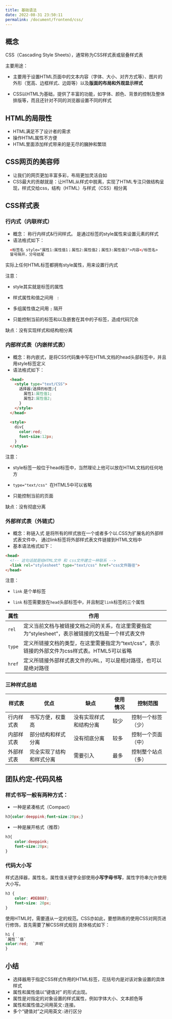```yaml
---
title: 基础语法
date: 2022-08-31 23:50:11
permalink: /document/frontend/css/
---
```


## 概念

 CSS（Cascading Style Sheets），通常称为CSS样式表或层叠样式表

主要用途： 

- 主要用于设置HTML页面中的文本内容（字体、大小、对齐方式等）、图片的外形（宽高、边框样式、边距等）以及**版面的布局和外观显示样式**

- CSS以HTML为基础，提供了丰富的功能，如字体、颜色、背景的控制及整体排版等，而且还针对不同的浏览器设置不同的样式

## HTML的局限性

- HTML满足不了设计者的需求
- 操作HTML属性不方便
- HTML里面添加样式带来的是无尽的臃肿和繁琐

## CSS网页的美容师

- 让我们的网页更加丰富多彩，布局更加灵活自如
- CSS最大的贡献就是：让HTML从样式中脱离，实现了HTML专注只做结构呈现，样式交给css，结构（HTML）与样式（CSS）相分离

## CSS样式表

### 行内式（内联样式）

- 概念： 称行内样式&行间样式。 是通过标签的style属性来设置元素的样式
- 语法格式如下：

```html
  <标签名 style="属性1:属性值1；属性2:属性值2；属性3:属性值3">内容</标签名>
  冒号隔开，分号结尾
```

实际上任何HTML标签都拥有style属性，用来设置行内式

注意：

- style其实就是标签的属性

- 样式属性和值之间用 ` :`

- 多组属性值之间用 `;` 隔开

- 只能控制当前的标签和以及嵌套在其中的子标签，造成代码冗余

缺点：没有实现样式和结构相分离

### 内部样式表（内嵌样式表）

- 概念：称内嵌式，是将CSS代码集中写在HTML文档的head头部标签中，并且用style标签定义
- 语法格式如下：

```html
  <head>
    <style type="text/CSS">
      选择器(选择的标签){
      	属性1:属性值1;
      	属性2:属性值2;
      }
    </style>
  </head>
  
  <style>
    div{
      color:red;
      font-size:12px;
    }
  </style>
```

注意： 

- style标签一般位于head标签中，当然理论上他可以放在HTML文档的任何地方

- `type="text/css" `在HTML5中可以省略

- 只能控制当前的页面

缺点：没有彻底分离

### 外部样式表（外链式）

- 概念：称链入式 是将所有的样式放在一个或者多个以.CSS为扩展名的外部样式表文件中， 通过link标签将外部样式表文件链接到HTML文档中
- 基本语法格式如下：

```html
<head>
  <!-- 这句话就是给HTML文件 和 css文件建立一种联系 -->
  <link rel="stylesheet" type="text/css" href="css文件路径">
</head>
```

注意： 

- `link` 是个单标签

- `link` 标签需要放在`head`头部标签中，并且制定`link`标签的三个属性

| 属性   | 作用                                                         |
| ------ | ------------------------------------------------------------ |
| `rel`  | 定义当前文档与被链接文档之间的关系，在这里需要指定为“stylesheet”，表示被链接的文档是一个样式表文件 |
| `type` | 定义所链接文档的类型，在这里需要指定为“text/css”，表示链接的外部文件为css样式表。HTML5可以省略 |
| `href` | 定义所链接外部样式表文件的URL，可以是相对路径，也可以是绝对路径 |

### 三种样式总结

| 样式表     | 优点                     | 缺点                   | 使用情况 | 控制范围           |
| ---------- | ------------------------ | ---------------------- | -------- | ------------------ |
| 行内样式表 | 书写方便，权重高         | 没有实现样式和结构分离 | 较少     | 控制一个标签（少） |
| 内部样式表 | 部分结构和样式分离       | 没有彻底分离           | 较多     | 控制一个页面（中） |
| 外部样式表 | 完全实现了结构和样式分离 | 需要引入               | 最多     | 控制整个站点（多） |

## 团队约定-代码风格

### 样式书写一般有两种方式： 

- 一种是紧凑格式（Compact）

```css
h3{color:deeppink;font-size:20px;}
```

- 一种是展开格式（推荐）

```css
h3{
	color:deeppink;
	font-size:20px;
}
```

### 代码大小写
样式选择器，属性名，属性值关键字全部使用**小写字母书写**，属性字符串允许使用大小写。

```css
h3 {
	color: #DEB887;
	font-size: 20px;
}
```

使用HTML时，需要遵从一定的规范。CSS亦如此，要想熟练的使用CSS对网页进行修饰，首先需要了解CSS样式规则
具体格式如下：

```css
h1 {
`属性``值`
color:red;  `声明`
}
```

## 小结

- 选择器用于指定CSS样式作用的HTML标签，花括号内是对该对象设置的具体样式
- 属性和属性值以“键值对” 的形式出现。
- 属性是对指定的对象设置的样式属性，例如字体大小、文本颜色等
- 属性和属性值之间用英文`:`连接。
- 多个“键值对”之间用英文`:`进行区分
